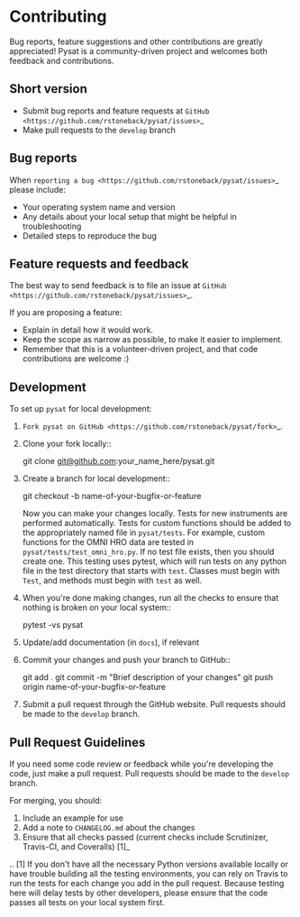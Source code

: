 Contributing
============

Bug reports, feature suggestions and other contributions are greatly
appreciated!  Pysat is a community-driven project and welcomes both feedback and
contributions.

Short version
-------------

* Submit bug reports and feature requests at `GitHub <https://github.com/rstoneback/pysat/issues>`_
* Make pull requests to the ``develop`` branch

Bug reports
-----------

When `reporting a bug <https://github.com/rstoneback/pysat/issues>`_ please
include:

* Your operating system name and version
* Any details about your local setup that might be helpful in troubleshooting
* Detailed steps to reproduce the bug

Feature requests and feedback
-----------------------------

The best way to send feedback is to file an issue at
`GitHub <https://github.com/rstoneback/pysat/issues>`_.

If you are proposing a feature:

* Explain in detail how it would work.
* Keep the scope as narrow as possible, to make it easier to implement.
* Remember that this is a volunteer-driven project, and that code contributions
  are welcome :)

Development
-----------

To set up `pysat` for local development:

1. `Fork pysat on GitHub <https://github.com/rstoneback/pysat/fork>`_.
2. Clone your fork locally::

    git clone git@github.com:your_name_here/pysat.git

3. Create a branch for local development::

    git checkout -b name-of-your-bugfix-or-feature

   Now you can make your changes locally. Tests for new instruments are
   performed automatically.  Tests for custom functions should be added to the
   appropriately named file in ``pysat/tests``.  For example, custom functions
   for the OMNI HRO data are tested in ``pysat/tests/test_omni_hro.py``.  If no
   test file exists, then you should create one.  This testing uses pytest,
   which will run tests on any python file in the test directory that starts
   with ``test``.  Classes must begin with ``Test``, and methods must begin 
   with ``test`` as well.

4. When you're done making changes, run all the checks to ensure that nothing
   is broken on your local system::

    pytest -vs pysat

5. Update/add documentation (in ``docs``), if relevant

5. Commit your changes and push your branch to GitHub::

    git add .
    git commit -m "Brief description of your changes"
    git push origin name-of-your-bugfix-or-feature

6. Submit a pull request through the GitHub website. Pull requests should be
   made to the ``develop`` branch.

Pull Request Guidelines
-----------------------

If you need some code review or feedback while you're developing the code, just
make a pull request. Pull requests should be made to the ``develop`` branch.

For merging, you should:

1. Include an example for use
2. Add a note to ``CHANGELOG.md`` about the changes
3. Ensure that all checks passed (current checks include Scrutinizer, Travis-CI,
   and Coveralls) [1]_

.. [1] If you don't have all the necessary Python versions available locally or
       have trouble building all the testing environments, you can rely on
       Travis to run the tests for each change you add in the pull request.
       Because testing here will delay tests by other developers, please ensure
       that the code passes all tests on your local system first.
